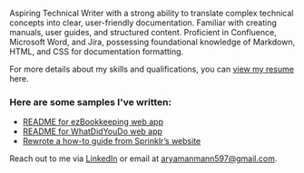 Aspiring Technical Writer with a strong ability to translate complex technical concepts into clear, user-friendly documentation. Familiar with creating manuals, user guides, and structured content. Proficient in Confluence, Microsoft Word, and Jira, possessing foundational knowledge of Markdown, HTML, and CSS for documentation formatting.

For more details about my skills and qualifications, you can [view my resume](https://drive.google.com/file/d/1-cOeOdL76t5RKCVNDBCik7ntxtbtj_1c/view?usp=sharing) here.

### Here are some samples I've written:
- [README for ezBookkeeping web app](./ez_contribution.md)  
- [README for WhatDidYouDo web app](./whatdidyoudo_contribution.md)  
- [Rewrote a how-to guide from Sprinklr’s website](https://docs.google.com/document/d/1wBeiZh1cRBETC_Pv17FsyNXSnZbPBcXA/edit?usp=sharing&ouid=104001367623014874862&rtpof=true&sd=true)   

Reach out to me via [LinkedIn](https://www.linkedin.com/in/aryaman-mann/) or email at [aryamanmann597@gmail.com](mailto:aryamanmann597@gmail.com).  
